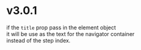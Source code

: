 # v3.0.1

if the `title` prop pass in the element object<br>
it will be use as the text for the navigator container<br> instead of the step index.
